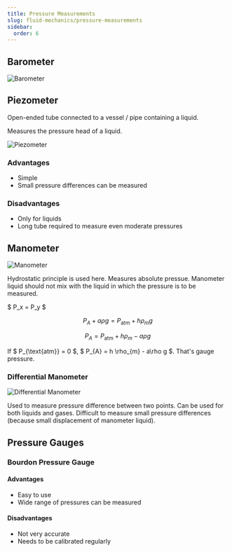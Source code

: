 ```yaml
---
title: Pressure Measurements
slug: fluid-mechanics/pressure-measurements
sidebar:
  order: 6
---
```


## Barometer

![Barometer](/fluids/barometer.jpg)

## Piezometer

Open-ended tube connected to a vessel / pipe containing a liquid.

Measures the pressure head of a liquid.

![Piezometer](/fluids/piezometer.jpg)

### Advantages

- Simple
- Small pressure differences can be measured

### Disadvantages

- Only for liquids
- Long tube required to measure even moderate pressures

## Manometer

![Manometer](/fluids/manometer.jpg)

Hydrostatic principle is used here. Measures absolute pressue. Manometer liquid
should not mix with the liquid in which the pressure is to be measured.

$ P_x = P_y $

```math
P_{A} + a\rho g = P_{\text{atm}} + h \rho_{m} g
```

```math
P_{A} = P_{\text{atm}} + h \rho_{m} - a\rho g
```

<!-- prettier-ignore -->
If $ P_{\text{atm}} = 0 $, $ P_{A} = h \rho_{m} - a\rho g $. That's gauge pressure.

### Differential Manometer

![Differential Manometer](/fluids/differential-manometer.jpg)

Used to measure pressure difference between two points. Can be used for both
liquids and gases. Difficult to measure small pressure differences (because
small displacement of manometer liquid).

## Pressure Gauges

### Bourdon Pressure Gauge

#### Advantages

- Easy to use
- Wide range of pressures can be measured

#### Disadvantages

- Not very accurate
- Needs to be calibrated regularly
